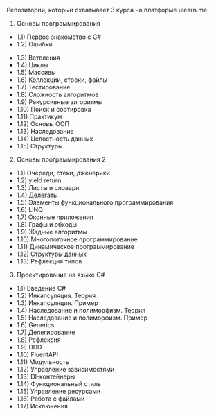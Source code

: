 Репозиторий, который охватывает 3 курса на платформе ulearn.me:
1) Основы программирования
+  1.1) Первое знакомство с С#
+  1.2) Ошибки
-  1.3) Ветвления
-  1.4) Циклы
-  1.5) Массивы
-  1.6) Коллекции, строки, файлы
-  1.7) Тестирование
-  1.8) Сложность алгоритмов
-  1.9) Рекурсивные алгоритмы
-  1.10) Поиск и сортировка
-  1.11) Практикум
-  1.12) Основы ООП
-  1.13) Наследование
-  1.14) Целостность данных
-  1.15) Структуры
2) Основы программирования 2
-  1.1) Очереди, стеки, дженерики
-  1.2) yield return
-  1.3) Листы и словари
-  1.4) Делегаты
-  1.5) Элементы функционального программирования
-  1.6) LINQ
-  1.7) Оконные приложения
-  1.8) Графы и обходы
-  1.9) Жадные алгоритмы
-  1.10) Многопоточное программирование
-  1.11) Динамическое программирование
-  1.12) Структуры данных
-  1.13) Рефлекция типов
3) Проектирование на языке С#
-  1.1) Введение С#
-  1.2) Инкапсуляция. Теория
-  1.3) Инкапсуляция. Пример
-  1.4) Наследование и полиморфизм. Теория
-  1.5) Наследование и полиморфизм. Пример
-  1.6) Generics
-  1.7) Делегирование
-  1.8) Рефлексия
-  1.9) DDD
-  1.10) FluentAPI
-  1.11) Модульность
-  1.12) Управление зависимостями
-  1.13) DI-контейнеры
-  1.14) Функциональный стиль
-  1.15) Управление ресурсами
-  1.16) Работа с файлами
-  1.17) Исключения